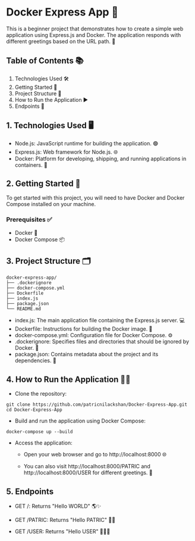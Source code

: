 # Docker Express App 🚀

This is a beginner project that demonstrates how to create a simple web application using Express.js and Docker. The application responds with different greetings based on the URL path. 🌟

## Table of Contents 📚

1. Technologies Used 🛠️
2. Getting Started 🚀
3. Project Structure 📁
4. How to Run the Application ▶️
5. Endpoints 📡

## 1. Technologies Used 🖥️

- Node.js: JavaScript runtime for building the application. 🟢
- Express.js: Web framework for Node.js. 🌐
- Docker: Platform for developing, shipping, and running applications in containers. 🐳

## 2. Getting Started 🔧

To get started with this project, you will need to have Docker and Docker Compose installed on your machine.

### Prerequisites ✅

- Docker 🐳
- Docker Compose 📦

## 3. Project Structure 🗂️

```text
docker-express-app/
├── .dockerignore
├── docker-compose.yml
├── Dockerfile
├── index.js
├── package.json
└── README.md
```

- index.js: The main application file containing the Express.js server. 💻
- Dockerfile: Instructions for building the Docker image. 📜
- docker-compose.yml: Configuration file for Docker Compose. ⚙️
- .dockerignore: Specifies files and directories that should be ignored by Docker. 🚫
- package.json: Contains metadata about the project and its dependencies. 📄

## 4. How to Run the Application 🏃‍♂️

* Clone the repository:

```shell
git clone https://github.com/patricnilackshan/Docker-Express-App.git
cd Docker-Express-App
```

* Build and run the application using Docker Compose:

```shell
docker-compose up --build
```

* Access the application:

    - Open your web browser and go to http://localhost:8000 🌐
    
    - You can also visit http://localhost:8000/PATRIC and http://localhost:8000/USER for different greetings. 🎉

## 5. Endpoints

   * GET /: Returns "Hello WORLD" 🌎✨

   * GET /PATRIC: Returns "Hello PATRIC" 👋😄

   * GET /USER: Returns "Hello USER" 👨‍💻🌟

